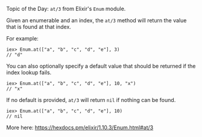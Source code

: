 Topic of the Day: `at/3` from Elixir's `Enum` module.

Given an enumerable and an index, the `at/3` method will return the value that is found at that index.

For example:

```
iex> Enum.at(["a", "b", "c", "d", "e"], 3)
// "d"
```

You can also optionally specify a default value that should be returned if the index lookup fails.

```
iex> Enum.at(["a", "b", "c", "d", "e"], 10, "x")
// "x"
```

If no default is provided, `at/3` will return `nil` if nothing can be found.

```
iex> Enum.at(["a", "b", "c", "d", "e"], 10)
// nil
```

More here:
https://hexdocs.pm/elixir/1.10.3/Enum.html#at/3

